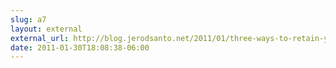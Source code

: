 ```yaml
---
slug: a7
layout: external
external_url: http://blog.jerodsanto.net/2011/01/three-ways-to-retain-your-dev-flow/
date: 2011-01-30T18:08:38-06:00
---
```

